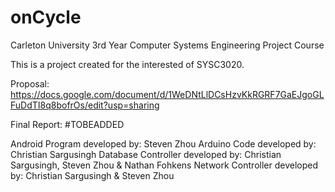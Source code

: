 # onCycle
Carleton University 3rd Year Computer Systems Engineering Project Course

This is a project created for the interested of SYSC3020. 

Proposal: https://docs.google.com/document/d/1WeDNtLlDCsHzvKkRGRF7GaEJgoGLFuDdTI8q8bofrOs/edit?usp=sharing

Final Report: #TOBEADDED

Android Program developed by: Steven Zhou
Arduino Code developed by: Christian Sargusingh
Database Controller developed by: Christian Sargusingh, Steven Zhou & Nathan Fohkens
Network Controller developed by: Christian Sargusingh & Steven Zhou
